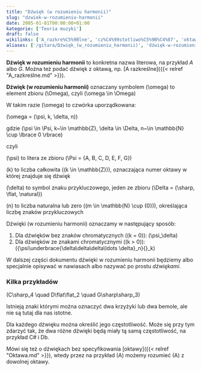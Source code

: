 ```yaml
---
title: "Dźwięk (w rozumieniu harmonii)"
slug: "dzwiek-w-rozumieniu-harmonii"
date: 2005-01-01T00:00:00+01:00
kategorie: ['Teoria muzyki']
draft: false
wikilinks: ['A_razkre%C5%9Blne', 'cz%C4%99stotliwo%C5%9B%C4%87', 'oktawa']
aliases: ['/gitara/Dźwięk_(w_rozumieniu_harmonii)', 'dźwięk-w-rozumieniu-harmonii']
---
```

**Dźwięk w rozumieniu harmonii** to konkretna nazwa literowa, na
przykład *A* albo *G*. Można też podać dźwięk z oktawą, np. [A
razkreślne]({{< relref "A_razkreślne.md" >}}).

**Dźwięk (w rozumieniu harmonii)** oznaczany symbolem \(\omega\) to
element zbioru \(\Omega\), czyli \(\omega \in \Omega\)

W takim razie \(\omega\) to czwórka uporządkowana:

\(\omega = (\psi, k, \delta, n)\)

gdzie
\(\psi \in \Psi, k~\in \mathbb{Z}, \delta \in \Delta, n~\in \mathbb{N} \cup \lbrace 0 \rbrace\)

czyli

\(\psi\) to litera ze zbioru \(\Psi = \{A, B, C, D, E, F, G\}\)

\(k\) to liczba całkowita \((k \in \mathbb{Z})\), oznaczająca numer
oktawy w której znajduje się dźwięk

\(\delta\) to symbol znaku przykluczowego, jeden ze zbioru
\(\Delta = \{\sharp, \flat, \natural\}\)

\(n\) to liczba naturalna lub zero \((m \in \mathbb{N} \cup \{0\})\),
określająca liczbę znaków przykluczowych

Dźwięki (w rozumieniu harmonii) oznaczamy w następujący sposób:

1.  Dla dźwięków bez znaków chromatycznych \((k = 0)\): \(\psi_\delta\)
2.  Dla dźwięków ze znakami chromatycznymi \((k > 0)\):
    \({\psi\underbrace{\delta\delta\delta\ldots \delta}_n}{}_k\)

W dalszej części dokumentu dźwięki w rozumieniu harmonii będziemy albo
specjalnie opisywać w nawiasach albo nazywać po prostu *dźwiękami*.

### Kilka przykładów

\(C\sharp_4 \quad D\flat\flat_2 \quad G\sharp\sharp_3\)

Istnieją znaki którymi można oznaczyć dwa krzyżyki lub dwa bemole, ale
nie są tutaj dla nas istotne.

Dla każdego dźwięku można określić jego
częstotliwość<!-- link nie odnosił się do niczego: 'Dźwięk (w rozumieniu harmonii)' ('content/parked/teoria-muzyki/Dźwięk_(w_rozumieniu_harmonii).md') links to 'częstotliwość' ('content/parked/teoria-muzyki/częstotliwość.md') and that does not exist -->. Może się przy tym
zdarzyć tak, że dwa różne dźwięki będą miały tą samą częstotliwość, na
przykład C\# i Db.

Mówi się też o dźwiękach bez specyfikowania [oktawy]({{< relref "Oktawa.md" >}}),
wtedy przez na przykład \(A\) możemy rozumieć \(A\) z dowolnej oktawy.

